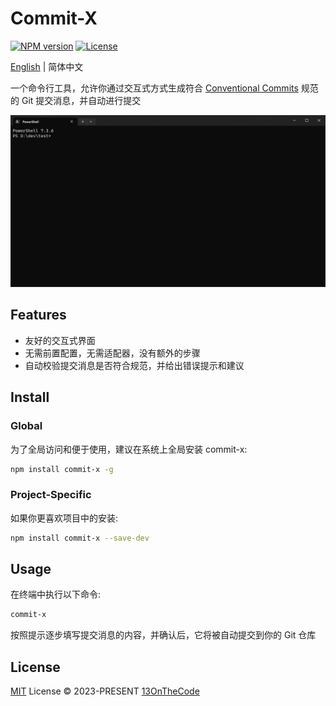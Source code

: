 # Commit-X

[![NPM version](https://img.shields.io/npm/v/commit-x?color=f14e32&amp;label=)](https://www.npmjs.com/package/commit-x)
[![License](https://img.shields.io/badge/license-MIT-blue.svg?color=f14e32&amp;label=)](LICENSE.md)

[English](README.md) | 简体中文

一个命令行工具，允许你通过交互式方式生成符合 [Conventional Commits](https://www.conventionalcommits.org) 规范的 Git 提交消息，并自动进行提交

![commit-x](https://github.com/13OnTheCode/commit-x/blob/main/.github/assets/commit-x.gif)

## Features

- 友好的交互式界面
- 无需前置配置，无需适配器，没有额外的步骤
- 自动校验提交消息是否符合规范，并给出错误提示和建议

## Install

### Global

为了全局访问和便于使用，建议在系统上全局安装 commit-x:

```bash
npm install commit-x -g
```

### Project-Specific

如果你更喜欢项目中的安装:

```bash
npm install commit-x --save-dev
```

## Usage

在终端中执行以下命令:

```bash
commit-x
```

按照提示逐步填写提交消息的内容，并确认后，它将被自动提交到你的 Git 仓库

## License

[MIT](LICENSE.md) License &copy; 2023-PRESENT [13OnTheCode](https://github.com/13OnTheCode)
